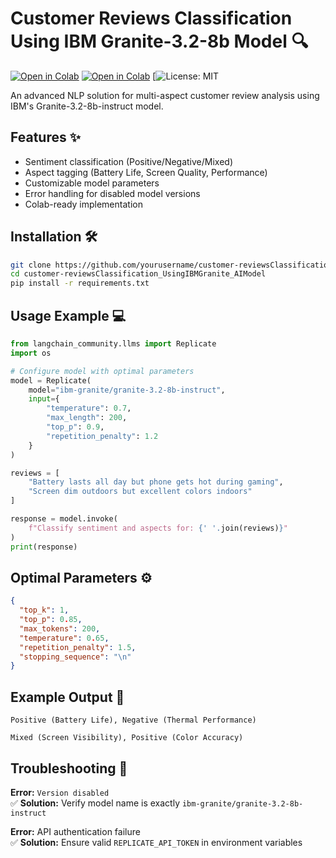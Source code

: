 
# Customer Reviews Classification Using IBM Granite-3.2-8b Model 🔍

[![Open in Colab](https://colab.research.google.com/assets/colab-badge.svg)](https://colab.research.google.com/drive/19w0eSMSeVjYxfxLobWYNnC5fI6XsEg_s)
[![Open in Colab](https://colab.research.google.com/assets/colab-badge.svg)](https://colab.research.google.com/drive/1MF9D-2jQEj9NVXMPuXVSn4yK6AtDw7Ne)
[![License: MIT](https://github.com/AkhilBaburaj2005/customer-reviewsClassification_UsingIBMGranite_AIModel?tab=MIT-1-ov-file)

An advanced NLP solution for multi-aspect customer review analysis using IBM's Granite-3.2-8b-instruct model.

## Features ✨
- Sentiment classification (Positive/Negative/Mixed)
- Aspect tagging (Battery Life, Screen Quality, Performance)
- Customizable model parameters
- Error handling for disabled model versions
- Colab-ready implementation

## Installation 🛠️

```bash
git clone https://github.com/yourusername/customer-reviewsClassification_UsingIBMGranite_AIModel.git
cd customer-reviewsClassification_UsingIBMGranite_AIModel
pip install -r requirements.txt
```

## Usage Example 💻

```python
from langchain_community.llms import Replicate
import os

# Configure model with optimal parameters
model = Replicate(
    model="ibm-granite/granite-3.2-8b-instruct",
    input={
        "temperature": 0.7,
        "max_length": 200,
        "top_p": 0.9,
        "repetition_penalty": 1.2
    }
)

reviews = [
    "Battery lasts all day but phone gets hot during gaming",
    "Screen dim outdoors but excellent colors indoors"
]

response = model.invoke(
    f"Classify sentiment and aspects for: {' '.join(reviews)}"
)
print(response)
```

## Optimal Parameters ⚙️

```json
{
  "top_k": 1,
  "top_p": 0.85,
  "max_tokens": 200,
  "temperature": 0.65,
  "repetition_penalty": 1.5,
  "stopping_sequence": "\n"
}
```

## Example Output 📄

```text
Positive (Battery Life), Negative (Thermal Performance)

Mixed (Screen Visibility), Positive (Color Accuracy)
```

## Troubleshooting 🔧

**Error:** `Version disabled`  
✅ **Solution:** Verify model name is exactly `ibm-granite/granite-3.2-8b-instruct`

**Error:** API authentication failure  
✅ **Solution:** Ensure valid `REPLICATE_API_TOKEN` in environment variables

